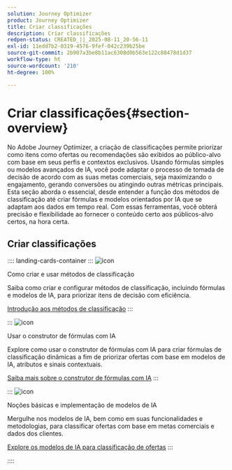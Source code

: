 ```yaml
---
solution: Journey Optimizer
product: Journey Optimizer
title: Criar classificações
description: Criar classificações
redpen-status: CREATED_||_2025-08-11_20-56-11
exl-id: 11edd7b2-0319-4576-9fef-042c239b25be
source-git-commit: 2b907a3be8b11ac6308d0b563e122c88478d1d37
workflow-type: ht
source-wordcount: '210'
ht-degree: 100%

---
```


# Criar classificações{#section-overview}

No Adobe Journey Optimizer, a criação de classificações permite priorizar como itens como ofertas ou recomendações são exibidos ao público-alvo com base em seus perfis e contextos exclusivos. Usando fórmulas simples ou modelos avançados de IA, você pode adaptar o processo de tomada de decisão de acordo com as suas metas comerciais, seja maximizando o engajamento, gerando conversões ou atingindo outras métricas principais. Esta seção aborda o essencial, desde entender a função dos métodos de classificação até criar fórmulas e modelos orientados por IA que se adaptam aos dados em tempo real. Com essas ferramentas, você obterá precisão e flexibilidade ao fornecer o conteúdo certo aos públicos-alvo certos, na hora certa.

## Criar classificações

:::: landing-cards-container
:::
![icon](https://cdn.experienceleague.adobe.com/icons/circle-play.svg)

Como criar e usar métodos de classificação

Saiba como criar e configurar métodos de classificação, incluindo fórmulas e modelos de IA, para priorizar itens de decisão com eficiência.

[Introdução aos métodos de classificação](../using/experience-decisioning/ranking/ranking.md)
:::

:::
![icon](https://cdn.experienceleague.adobe.com/icons/gear.svg)

Usar o construtor de fórmulas com IA

Explore como usar o construtor de fórmulas com IA para criar fórmulas de classificação dinâmicas a fim de priorizar ofertas com base em modelos de IA, atributos e sinais contextuais.

[Saiba mais sobre o construtor de fórmulas com IA](../using/experience-decisioning/ranking/ranking-formulas.md)
:::

:::
![icon](https://cdn.experienceleague.adobe.com/icons/book.svg)

Noções básicas e implementação de modelos de IA

Mergulhe nos modelos de IA, bem como em suas funcionalidades e metodologias, para classificar ofertas com base em metas comerciais e dados dos clientes.

[Explore os modelos de IA para classificação de ofertas](experience-decisioning-ai-models-landing-page.md)
:::

::::
